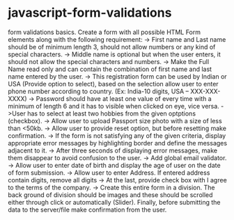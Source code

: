 # javascript-form-validations
form validations basics.
Create a form with all possible HTML Form elements along with the following
requirement:
-> First name and Last name should be of minimum length 3, should not allow
numbers or any kind of special characters.
-> Middle name is optional but when the user enters, it should not allow the special
characters and numbers.
-> Make the Full Name read only and can contain the combination of first name and
last name entered by the user.
-> This registration form can be used by Indian or USA (Provide option to select),
based on the selection allow user to enter phone number according to country. (Ex:
India-10 digits, USA – XXX-XXX-XXXX)
-> Password should have at least one value of every time with a minimum of length
6 and it has to visible when clicked on eye, vice versa.
->User has to select at least two hobbies from the given optptions (checkbox).
-> Allow user to upload Passport size photo with a size of less than <50kb.
-> Allow user to provide reset option, but before resetting make confirmation.
-> If the form is not satisfying any of the given criteria, display appropriate error
messages by highlighting border and define the messages adjacent to it.
-> After three seconds of displaying error messages, make them disappear to avoid
confusion to the user.
-> Add global email validator.
-> Allow user to enter date of birth and display the age of user on the date of form
submission.
-> Allow user to enter Address. If entered address contain digits, remove all digits
-> At the last, provide check box with I agree to the terms of the company.
-> Create this entire form in a division. The back ground of division should be
images and these should be scrolled either through click or automatically (Slider).
 Finally, before submitting the data to the server/file make confirmation from the
user.
